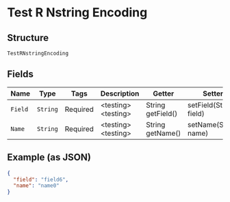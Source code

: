 
# Test R Nstring Encoding

## Structure

`TestRNstringEncoding`

## Fields

| Name | Type | Tags | Description | Getter | Setter |
|  --- | --- | --- | --- | --- | --- |
| `Field` | `String` | Required | &lt;testing&gt; &lt;testing&gt; | String getField() | setField(String field) |
| `Name` | `String` | Required | &lt;testing&gt; &lt;testing&gt; | String getName() | setName(String name) |

## Example (as JSON)

```json
{
  "field": "field6",
  "name": "name0"
}
```

